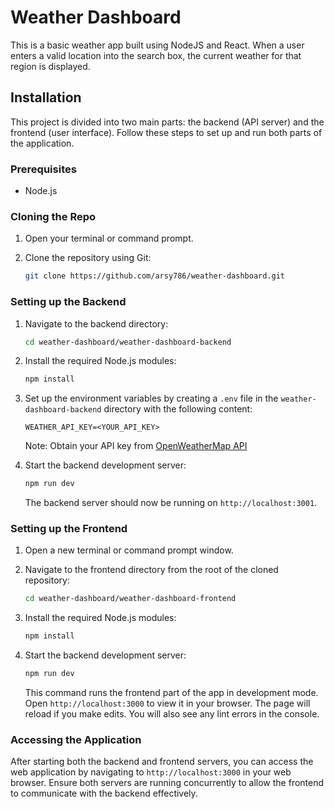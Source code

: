 # Weather Dashboard

This is a basic weather app built using NodeJS and React. When a user enters a valid location into the search box, the current weather for that region is displayed.

## Installation

This project is divided into two main parts: the backend (API server) and the frontend (user interface). Follow these steps to set up and run both parts of the application.

### Prerequisites

- Node.js

### Cloning the Repo

1. Open your terminal or command prompt.

2. Clone the repository using Git:

   ```bash
   git clone https://github.com/arsy786/weather-dashboard.git
   ```

### Setting up the Backend

1. Navigate to the backend directory:

   ```bash
   cd weather-dashboard/weather-dashboard-backend
   ```

2. Install the required Node.js modules:

   ```bash
   npm install
   ```

3. Set up the environment variables by creating a `.env` file in the `weather-dashboard-backend` directory with the following content:

   ```env
   WEATHER_API_KEY=<YOUR_API_KEY>
   ```

   Note: Obtain your API key from [OpenWeatherMap API](https://openweathermap.org/api)

4. Start the backend development server:

   ```bash
   npm run dev
   ```

   The backend server should now be running on `http://localhost:3001`.

### Setting up the Frontend

1. Open a new terminal or command prompt window.

2. Navigate to the frontend directory from the root of the cloned repository:

   ```bash
   cd weather-dashboard/weather-dashboard-frontend
   ```

3. Install the required Node.js modules:

   ```bash
   npm install
   ```

4. Start the backend development server:

   ```bash
   npm run dev
   ```

   This command runs the frontend part of the app in development mode. Open `http://localhost:3000` to view it in your browser. The page will reload if you make edits. You will also see any lint errors in the console.

### Accessing the Application

After starting both the backend and frontend servers, you can access the web application by navigating to `http://localhost:3000` in your web browser. Ensure both servers are running concurrently to allow the frontend to communicate with the backend effectively.
